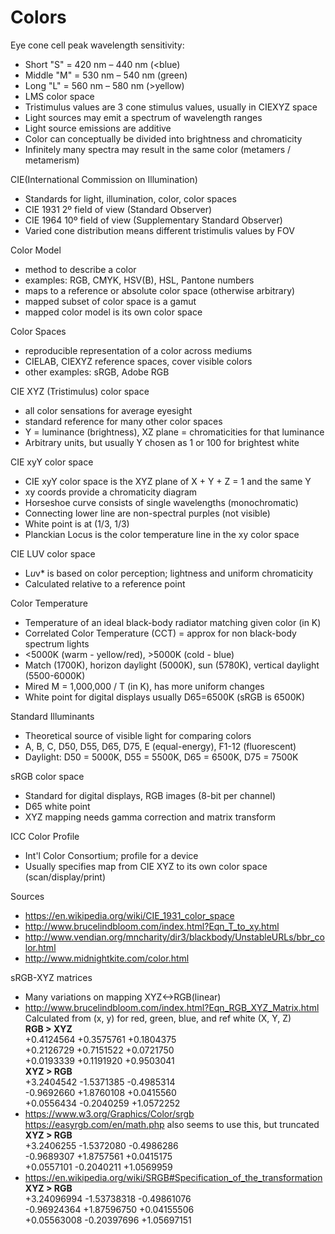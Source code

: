 # Colors

Eye cone cell peak wavelength sensitivity:
- Short "S" = 420 nm – 440 nm (<blue)
- Middle "M" = 530 nm – 540 nm (green)
- Long "L" = 560 nm – 580 nm (>yellow)
- LMS color space
- Tristimulus values are 3 cone stimulus values, usually in CIEXYZ space
- Light sources may emit a spectrum of wavelength ranges
- Light source emissions are additive
- Color can conceptually be divided into brightness and chromaticity
- Infinitely many spectra may result in the same color (metamers / metamerism)

CIE(International Commission on Illumination)
- Standards for light, illumination, color, color spaces
- CIE 1931 2º field of view (Standard Observer)
- CIE 1964 10º field of view (Supplementary Standard Observer)
- Varied cone distribution means different tristimulis values by FOV

Color Model
- method to describe a color
- examples: RGB, CMYK, HSV(B), HSL, Pantone numbers
- maps to a reference or absolute color space (otherwise arbitrary)
- mapped subset of color space is a gamut
- mapped color model is its own color space

Color Spaces
- reproducible representation of a color across mediums
- CIELAB, CIEXYZ reference spaces, cover visible colors
- other examples: sRGB, Adobe RGB

CIE XYZ (Tristimulus) color space
- all color sensations for average eyesight
- standard reference for many other color spaces
- Y = luminance (brightness), XZ plane = chromaticities for that luminance
- Arbitrary units, but usually Y chosen as 1 or 100 for brightest white

CIE xyY color space
- CIE xyY color space is the XYZ plane of X + Y + Z = 1 and the same Y
- xy coords provide a chromaticity diagram
- Horseshoe curve consists of single wavelengths (monochromatic)
- Connecting lower line are non-spectral purples (not visible)
- White point is at (1/3, 1/3)
- Planckian Locus is the color temperature line in the xy color space

CIE LUV color space
- L*u*v* is based on color perception; lightness and uniform chromaticity
- Calculated relative to a reference point

Color Temperature
- Temperature of an ideal black-body radiator matching given color (in K)
- Correlated Color Temperature (CCT) = approx for non black-body spectrum lights
- <5000K (warm - yellow/red), >5000K (cold - blue)
- Match (1700K), horizon daylight (5000K), sun (5780K), vertical daylight (5500-6000K) 
- Mired M = 1,000,000 / T (in K), has more uniform changes
- White point for digital displays usually D65=6500K (sRGB is 6500K)

Standard Illuminants
- Theoretical source of visible light for comparing colors
- A, B, C, D50, D55, D65, D75, E (equal-energy), F1-12 (fluorescent)
- Daylight: D50 = 5000K, D55 = 5500K, D65 = 6500K, D75 = 7500K

sRGB color space
- Standard for digital displays, RGB images (8-bit per channel)
- D65 white point
- XYZ mapping needs gamma correction and matrix transform

ICC Color Profile
- Int'l Color Consortium; profile for a device
- Usually specifies map from CIE XYZ to its own color space (scan/display/print)

Sources
- <https://en.wikipedia.org/wiki/CIE_1931_color_space>
- <http://www.brucelindbloom.com/index.html?Eqn_T_to_xy.html>
- <http://www.vendian.org/mncharity/dir3/blackbody/UnstableURLs/bbr_color.html>
- <http://www.midnightkite.com/color.html>

sRGB-XYZ matrices
- Many variations on mapping XYZ<->RGB(linear)
- <http://www.brucelindbloom.com/index.html?Eqn_RGB_XYZ_Matrix.html>  
  Calculated from (x, y) for red, green, blue, and ref white (X, Y, Z)  
  **RGB > XYZ**  
  +0.4124564 +0.3575761 +0.1804375  
  +0.2126729 +0.7151522 +0.0721750  
  +0.0193339 +0.1191920 +0.9503041  
  **XYZ > RGB**  
  +3.2404542 -1.5371385 -0.4985314  
  -0.9692660 +1.8760108 +0.0415560  
  +0.0556434 -0.2040259 +1.0572252  
- <https://www.w3.org/Graphics/Color/srgb>  
  <https://easyrgb.com/en/math.php> also seems to use this, but truncated  
  **XYZ > RGB**  
  +3.2406255 -1.5372080 -0.4986286  
  -0.9689307 +1.8757561 +0.0415175  
  +0.0557101 -0.2040211 +1.0569959  
- <https://en.wikipedia.org/wiki/SRGB#Specification_of_the_transformation>  
  **XYZ > RGB**  
  +3.24096994 -1.53738318 -0.49861076  
  -0.96924364 +1.87596750 +0.04155506  
  +0.05563008 -0.20397696 +1.05697151  
